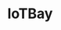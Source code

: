 # IoTBay
<!-- 
This is the web application for IoTBay for R1. 

How to deploy:
- Run target/demo on a server and show in browser. This will display the launch page (index.jsp)

How to run software:
- On the launch page (index.jsp), select "login", "register", or "continue as guest" to begin using the system

1. Register
- Enter all fields and click "Register". 

2. Login
- Enter valid credentials stored in the database and click login. 
(eg. Admin = "admin@gmail.com" and "password123")
(eg. Staff = "staff@gmail.com" and "password123")
(eg. customer = "customer@gmail.com" and "password123")

- Once logging in/registering, the welcome.jsp page will show, reflecting login success. Click "Continue" button to progress to dashboard

3. View/Edit/Delete Account details
- Click "View Profile" in dashboard 
- Make any changes to the already saved information and click "Save Changes"
- Click "Delete account" to remove the current account
- Return to dashboard by clicking "Save Changes" or the logo in top left

4. View access logs
- Click "View Profile" in dashboard 
- View access logs to the right of the page. Select a date and click "Filter" to show logs from that one date.

5. Logout
- Click logout to end session and return to launch page
-->